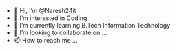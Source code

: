 - 👋 Hi, I’m @Naresh24it
- 👀 I’m interested in Coding
- 🌱 I’m currently learning B.Tech Information Technology
- 💞️ I’m looking to collaborate on ...
- 📫 How to reach me ...

<!---
Naresh24it/Naresh24it is a ✨ special ✨ repository because its `README.md` (this file) appears on your GitHub profile.
You can click the Preview link to take a look at your changes.
--->

